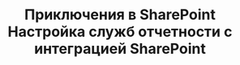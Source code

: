 ---
title: Приключения в SharePoint Настройка служб отчетности с интеграцией SharePoint
type: docs
weight: 50
url: /ru/reportingservices/sharepoint-adventures-setting-up-reporting-services-with-sharepoint-integration/
---